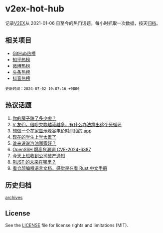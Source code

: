 # v2ex-hot-hub

 记录[V2EX](https://www.v2ex.com/)从 2021-01-06 日至今的热门话题。每小时抓取一次数据，按天[归档](archives)。
 
 ## 相关项目

- [GitHub热榜](https://github.com/lonnyzhang423/github-hot-hub)
- [知乎热榜](https://github.com/lonnyzhang423/zhihu-hot-hub)
- [微博热榜](https://github.com/lonnyzhang423/weibo-hot-hub)
- [头条热榜](https://github.com/lonnyzhang423/toutiao-hot-hub)
- [抖音热榜](https://github.com/lonnyzhang423/douyin-hot-hub)


 `更新时间：2024-07-02 19:07:16 +0800`

## 热议话题

1. [你的房子跌了多少啦？](https://www.v2ex.com/t/1054110)
1. [V 友们，借呗欠款越滚越多，有什么办法跳出这个死循环](https://www.v2ex.com/t/1054134)
1. [想做一个在家显示峰谷电价时间段的 app](https://www.v2ex.com/t/1054219)
1. [现在的学生上学太累了](https://www.v2ex.com/t/1054191)
1. [谁来说说汽油哪家好？](https://www.v2ex.com/t/1054108)
1. [OpenSSH 爆高危漏洞 CVE-2024-6387](https://www.v2ex.com/t/1054091)
1. [今天上班收到公司破产通知](https://www.v2ex.com/t/1054090)
1. [RUST 的未来在哪里？](https://www.v2ex.com/t/1054155)
1. [看仓颉编程语言文档，感觉是在看 Rust 中文手册](https://www.v2ex.com/t/1054138)

## 历史归档

[archives](archives)

## License

See the [LICENSE](LICENSE) file for license rights and limitations (MIT).
